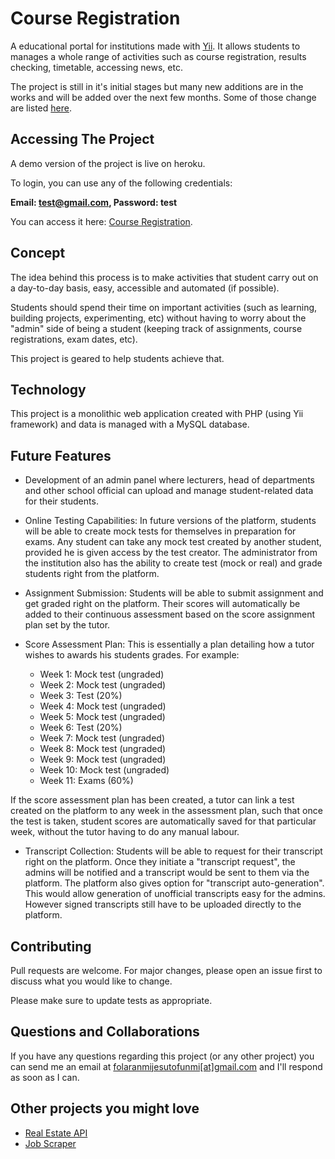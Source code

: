 # Course Registration

A educational portal for institutions made with [Yii](https://www.yiiframework.com/). It allows students to manages a whole range of activities such as course registration, results checking, timetable, accessing news, etc. 

The project is still in it's initial stages but many new additions are in the works and will be added over the next few months. Some of those change are listed [here](#future-features). 

## Accessing The Project

A demo version of the project is live on heroku. 

To login, you can use any of the following credentials: 

**Email: test@gmail.com, Password: test**

You can access it here: [Course Registration](http://course-reg.herokuapp.com/). 


## Concept
The idea behind this process is to make activities that student carry out on a day-to-day basis, easy, accessible and automated (if possible). 

Students should spend their time on important activities (such as learning, building projects, experimenting, etc) without having to worry about the "admin" side of being a student (keeping track of assignments, course registrations, exam dates, etc).

This project is geared to help students achieve that.

## Technology
This project is a monolithic web application created with PHP (using Yii framework) and data is managed with a MySQL database.

## Future Features
* Development of an admin panel where lecturers, head of departments and other school official can upload and manage student-related data for their students. 

* Online Testing Capabilities: In future versions of the platform, students will be able to create mock tests for themselves in preparation for exams. Any student can take any mock test created by another student, provided he is given access by the test creator. The administrator from the institution also has the ability to create test (mock or real) and grade students right from the platform. 

* Assignment Submission: Students will be able to submit assignment and get graded right on the platform. Their scores will automatically be added to their continuous assessment based on the score assignment plan set by the tutor. 

* Score Assessment Plan: This is essentially a plan detailing how a tutor wishes to awards his students grades. For example:

  * Week 1: Mock test (ungraded)
  * Week 2: Mock test (ungraded)
  * Week 3: Test (20%)
  * Week 4: Mock test (ungraded)
  * Week 5: Mock test (ungraded)
  * Week 6: Test (20%)
  * Week 7: Mock test (ungraded)
  * Week 8: Mock test (ungraded)
  * Week 9: Mock test (ungraded)
  * Week 10: Mock test (ungraded)
  * Week 11: Exams (60%) 

If the score assessment plan has been created, a tutor can link a test created on the platform to any week in the assessment plan, such that once the test is taken, student scores are automatically saved for that particular week, without the tutor having to do any manual labour.

* Transcript Collection: Students will be able to request for their transcript right on the platform. Once they initiate a "transcript request", the admins will be notified and a transcript would be sent to them via the platform. The platform also gives option for "transcript auto-generation". This would allow generation of unofficial transcripts easy for the admins. However signed transcripts still have to be uploaded directly to the platform.

## Contributing
Pull requests are welcome. For major changes, please open an issue first to discuss what you would like to change.

Please make sure to update tests as appropriate.

## Questions and Collaborations
If you have any questions regarding this project (or any other project) you can send me an email at [folaranmijesutofunmi[at]gmail.com](mailto:folaranmijesutofunmi@gmail.com) and I'll respond as soon as I can. 

## Other projects you might love
* [Real Estate API](https://github.com/mrfola/real-estate)
* [Job Scraper](https://github.com/mrfola/laravelJobScraper)

